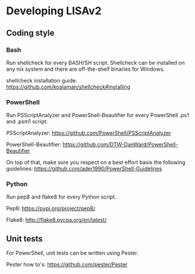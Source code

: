 # Developing LISAv2

## Coding style

### Bash
Run shellcheck for every BASH/SH script. Shellcheck can be installed on any nix system and there are off-the-shelf binaries for Windows.

shellcheck installation guide: https://github.com/koalaman/shellcheck#installing

### PowerShell

Run PSScriptAnalyzer and PowerShell-Beautifier for every PowerShell .ps1 and .psm1 script.

PSScriptAnalyzer: https://github.com/PowerShell/PSScriptAnalyzer

PowerShell-Beautifier: https://github.com/DTW-DanWard/PowerShell-Beautifier

On top of that, make sure you respect on a best effort basis the following guidelines: https://github.com/ader1990/PowerShell-Guidelines
### Python

Run pep8 and flake8 for every Python script.

Pep8: https://pypi.org/project/pep8/

Flake8: http://flake8.pycqa.org/en/latest/

## Unit tests

For PowerShell, unit tests can be written using Pester.

Pester how to's: https://github.com/pester/Pester

